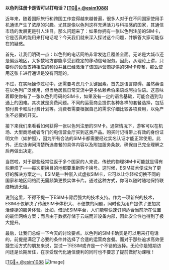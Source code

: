 **以色列注册卡是否可以打电话？[[TG💪+ @esim1088](https://t.me/s/esim1088)]**

近年来，随着国际旅行和跨国工作变得越来越普遍，很多人对于在不同国家使用手机通讯产生了浓厚的兴趣。尤其是像以色列这样充满活力与科技感的国家，其通信市场的发展更是引人注目。那么问题来了：如果你拥有一张以色列注册的SIM卡，它是否真的能用来打电话呢？今天我们就来深入探讨这个问题，并解答大家可能存在的疑惑。

首先，让我们明确一点：以色列的电话网络非常发达且覆盖全面。无论是大城市还是偏远地区，大多数地方都能享受到稳定的移动信号服务。因此，从理论上讲，只要你的设备支持相应的频段并且已经激活了该国运营商提供的SIM卡套餐，那么使用这张卡进行通话是没有问题的。

不过，在实际操作过程中，还需要考虑几个关键因素。首先是语言障碍。虽然英语在以色列广泛使用，但当地居民日常交流中更多依赖希伯来语或阿拉伯语。这意味着即使你有了一张以色列号码的SIM卡，如果没有一定的语言基础，可能会遇到沟通上的困难。其次就是资费问题。不同的运营商会提供各种各样的套餐选择，包括预付费卡和后付费计划等。消费者需要根据自己的需求仔细比较各项费用，以免产生不必要的开支。

接下来我们来看看如何获得一张以色列注册的SIM卡。通常情况下，游客可以在机场、大型商场或者专门的电信营业厅买到这类产品。购买时记得带上有效的身份证明文件（如护照），因为所有合法的SIM卡都需要经过实名认证才能正常使用。此外，还应该询问清楚所选套餐的具体内容以及附加服务条款，确保自己完全理解之后再做出决定。

当然啦，对于那些经常往返于多个国家的人来说，传统的物理SIM卡可能就显得有些麻烦了——每次更换目的地都要重新购卡换号。这时候，ESIM技术便成为了更好的解决方案之一。ESIM是一种嵌入式虚拟SIM卡，它可以让你轻松切换不同的国家和地区网络而无需频繁更换实体卡片。通过这种方式，你可以随时随地保持联络畅通无阻。

说到这里，不得不提一下ESIM卡背后强大的技术支持。作为一项新兴的技术，ESIM不仅解决了传统SIM卡体积大、不便携的问题，同时也为用户提供了更加灵活便捷的服务体验。比如，借助ESIM平台，人们能够快速订购适合当前所在位置的最佳网络方案；而且由于数据存储于云端而非设备内部，因此安全性也得到了极大提升。

最后，让我们总结一下今天的讨论要点。以色列的SIM卡确实是可以用来打电话的，前提是满足了必要的条件并选择了合适的运营商套餐。而对于那些追求高效便捷生活方式的朋友来说，尝试一下ESIM或许是一个不错的选择。无论你是短期访问还是长期居住，在享受现代化通信便利的同时也不要忘了提前做好功课哦！

[[TG💪+ @esim1088](https://t.me/s/esim1088) ![Image](https://i.postimg.cc/4NQfJmqS/Snipaste-2025-05-13-00-14-12.png)]